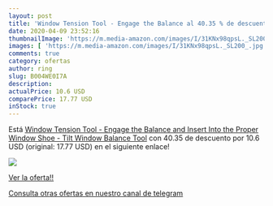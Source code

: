 ```yaml
---
layout: post
title: 'Window Tension Tool - Engage the Balance al 40.35 % de descuento'
date: 2020-04-09 23:52:16
thumbnailImage: 'https://m.media-amazon.com/images/I/31KNx98qpsL._SL200_.jpg'
images: [ 'https://m.media-amazon.com/images/I/31KNx98qpsL._SL200_.jpg' ]
comments: true
category: ofertas
author: ring
slug: B004WE0I7A
description:
actualPrice: 10.6 USD
comparePrice: 17.77 USD
inStock: true
---
```


Está [Window Tension Tool - Engage the Balance and Insert Into the Proper Window Shoe - Tilt Window Balance Tool](https://www.amazon.com/dp/B004WE0I7A/?tag=redken08-20) con 40.35 de descuento por 10.6 USD (original: 17.77 USD) en el siguiente enlace!

[![](https://m.media-amazon.com/images/I/31KNx98qpsL._SL200_.jpg)](https://www.amazon.com/dp/B004WE0I7A/?tag=redken08-20)

[Ver la oferta!!](https://www.amazon.com/dp/B004WE0I7A/?tag=redken08-20)

[Consulta otras ofertas en nuestro canal de telegram](https://t.me/s/ofertas25)
